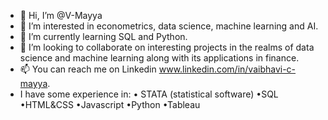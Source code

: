 - 👋 Hi, I’m @V-Mayya
- 👀 I’m interested in econometrics, data science, machine learning and AI. 
- 🌱 I’m currently learning SQL and Python.
- 💞️ I’m looking to collaborate on interesting projects in the realms of data science and machine learning along with its applications in finance.
- 📫 You can reach me on Linkedin www.linkedin.com/in/vaibhavi-c-mayya. 
- I have some experience in: • STATA (statistical software) •SQL •HTML&CSS •Javascript •Python •Tableau
<!---
V-Mayya/V-Mayya is a ✨ special ✨ repository because its `README.md` (this file) appears on your GitHub profile.
You can click the Preview link to take a look at your changes.
--->
